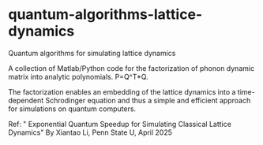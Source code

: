 # quantum-algorithms-lattice-dynamics
Quantum algorithms for simulating lattice dynamics 

A collection of Matlab/Python code for the factorization of phonon dynamic matrix 
into analytic polynomials. P=Q^T*Q.

The factorization enables an embedding of the lattice dynamics into a time-dependent 
Schrodinger equation and thus a simple and efficient approach for simulations on quantum 
computers. 


Ref: " Exponential Quantum Speedup for Simulating Classical Lattice Dynamics" 
By Xiantao Li, Penn State U, April 2025

